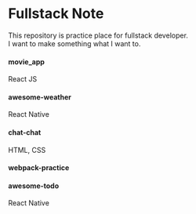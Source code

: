 # Fullstack Note
This repository is practice place for fullstack developer.  
I want to make something what I want to.  


#### movie_app
React JS

#### awesome-weather
React Native

#### chat-chat
HTML, CSS

#### webpack-practice

#### awesome-todo
React Native
